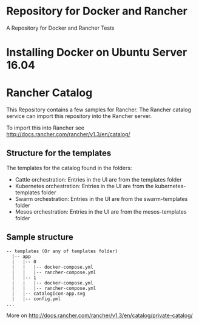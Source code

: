 Repository for Docker and Rancher
======

A Repository for Docker and Rancher Tests

# Installing Docker on Ubuntu Server 16.04


# Rancher Catalog

This Repository contains a few samples for Rancher. The Rancher catalog service can import this 
repository into the Rancher server. 

To import this into Rancher see http://docs.rancher.com/rancher/v1.3/en/catalog/

## Structure for the templates

The templates for the catalog found in the folders:
 - Cattle orchestration: Entries in the UI are from the templates folder
 - Kubernetes orchestration: Entries in the UI are from the kubernetes-templates folder
 - Swarm orchestration: Entries in the UI are from the swarm-templates folder
 - Mesos orchestration: Entries in the UI are from the mesos-templates folder

## Sample structure 

```
-- templates (Or any of templates folder)
  |-- app
  |   |-- 0
  |   |   |-- docker-compose.yml
  |   |   |-- rancher-compose.yml
  |   |-- 1
  |   |   |-- docker-compose.yml
  |   |   |-- rancher-compose.yml
  |   |-- catalogIcon-app.svg
  |   |-- config.yml
...
```

More on http://docs.rancher.com/rancher/v1.3/en/catalog/private-catalog/